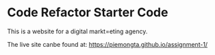 # Code Refactor Starter Code
This is a website for a digital markt=eting agency. 

The live site canbe found at: https://piemongta.github.io/assignment-1/